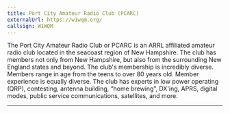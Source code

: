 ```yaml
---
title: Port City Amateur Radio Club (PCARC)
externalUrl: https://w1wqm.org/
callsign: W1WQM
---
```


The Port City Amateur Radio Club or PCARC is an ARRL affiliated amateur radio club located in the seacoast region of New Hampshire. The club has members not only from New Hampshire, but also from the surrounding New England states and beyond. The club's membership is incredibly diverse. Members range in age from the teens to over 80 years old. Member experience is equally diverse. The club has experts in low power operating (QRP), contesting, antenna building, “home brewing”, DX'ing, APRS, digital modes, public service communications, satellites, and more.

---

